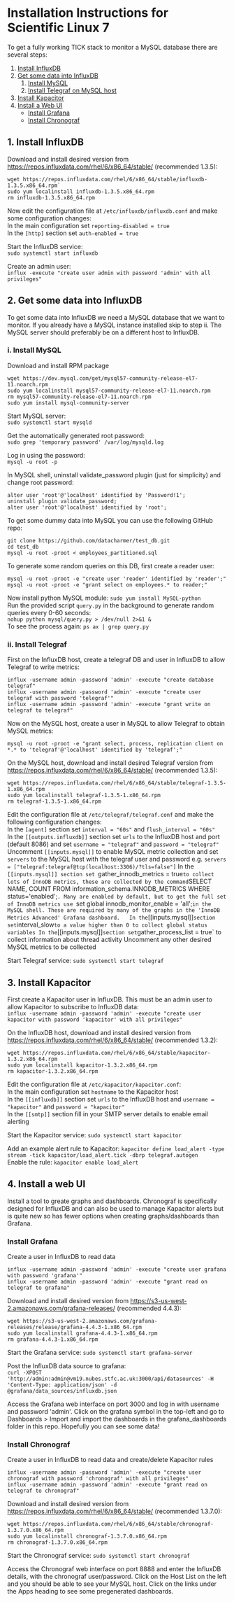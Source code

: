 # Installation Instructions for Scientific Linux 7
To get a fully working TICK stack to monitor a MySQL database there are several steps:

1. [Install InfluxDB](#1-install-influxdb)
2. [Get some data into InfluxDB](#2-get-some-data-into-influxdb)
    1. [Install MySQL](#i-install-mysql)
    2. [Install Telegraf on MySQL host](#ii-install-telegraf)
3. [Install Kapacitor](#3-install-kapacitor)
4. [Install a Web UI](#4-install-a-web-ui)
    * [Install Grafana](#install-grafana)
    * [Install Chronograf](#install-chronograf)

## 1. Install InfluxDB
Download and install desired version from https://repos.influxdata.com/rhel/6/x86_64/stable/ (recommended 1.3.5):
```
wget https://repos.influxdata.com/rhel/6/x86_64/stable/influxdb-1.3.5.x86_64.rpm`
sudo yum localinstall influxdb-1.3.5.x86_64.rpm
rm influxdb-1.3.5.x86_64.rpm
```


Now edit the configuration file at `/etc/influxdb/influxdb.conf` and make some configuration changes:  
In the main configuration set `reporting-disabled = true`  
In the `[http]` section set `auth-enabled = true`


Start the InfluxDB service:  
`sudo systemctl start influxdb`

Create an admin user:  
`influx -execute "create user admin with password 'admin' with all privileges"`

## 2. Get some data into InfluxDB
To get some data into InfluxDB we need a MySQL database that we want to
monitor. If you already have a MySQL instance installed skip to step ii. The
MySQL server should preferably be on a different host to InfluxDB.

### i. Install MySQL
Download and install RPM package
```
wget https://dev.mysql.com/get/mysql57-community-release-el7-11.noarch.rpm
sudo yum localinstall mysql57-community-release-el7-11.noarch.rpm
rm mysql57-community-release-el7-11.noarch.rpm
sudo yum install mysql-community-server
```

Start MySQL server:  
`sudo systemctl start mysqld`

Get the automatically generated root password:  
`sudo grep 'temporary password' /var/log/mysqld.log`

Log in using the password:  
`mysql -u root -p`

In MySQL shell, uninstall validate_password plugin (just for simplicity) and change root password:
```
alter user 'root'@'localhost' identified by 'Password!1';
uninstall plugin validate_password;
alter user 'root'@'localhost' identified by 'root';
```

To get some dummy data into MySQL you can use the following GitHub repo:
```
git clone https://github.com/datacharmer/test_db.git
cd test_db
mysql -u root -proot < employees_partitioned.sql
```

To generate some random queries on this DB, first create a reader user:  
```
mysql -u root -proot -e "create user 'reader' identified by 'reader';"
mysql -u root -proot -e "grant select on employees.* to reader;"
```
Now install python MySQL module: `sudo yum install MySQL-python`  
Run the provided script `query.py` in the background to generate random queries every 0-60 seconds:  
`nohup python mysql/query.py > /dev/null 2>&1 &`  
To see the process again: `ps ax | grep query.py`

### ii. Install Telegraf
First on the InfluxDB host, create a telegraf DB and user in InfluxDB to allow Telegraf to write metrics:
```
influx -username admin -password 'admin' -execute "create database telegraf"
influx -username admin -password 'admin' -execute "create user telegraf with password 'telegraf'"
influx -username admin -password 'admin' -execute "grant write on telegraf to telegraf"
```

Now on the MySQL host, create a user in MySQL to allow Telegraf to obtain MySQL metrics:
```
mysql -u root -proot -e "grant select, process, replication client on *.* to 'telegraf'@'localhost' identified by 'telegraf';"
```

On the MySQL host, download and install desired Telegraf version from https://repos.influxdata.com/rhel/6/x86_64/stable/ (recommended 1.3.5):
```
wget https://repos.influxdata.com/rhel/6/x86_64/stable/telegraf-1.3.5-1.x86_64.rpm
sudo yum localinstall telegraf-1.3.5-1.x86_64.rpm
rm telegraf-1.3.5-1.x86_64.rpm
```

Edit the configuration file at `/etc/telegraf/telegraf.conf` and make the following configuration changes:  
In the `[agent]` section set `interval = "60s"` and `flush_interval = "60s"`  
In the `[[outputs.influxdb]]` section set `urls` to the InfluxDB host and port (default 8086) and set `username = "telegraf"` and `password = "telegraf"`  
Uncomment `[[inputs.mysql]]` to enable MySQL metric collection and set `servers` to the MySQL host with the telegraf user and password e.g. `servers = ["telegraf:telegraf@tcp(localhost:3306)/?tls=false"]`
In the `[[inputs.mysql]] section set `gather_innodb_metrics = true` to collect lots of InnoDB metrics, these are collected by the command `SELECT NAME, COUNT FROM information_schema.INNODB_METRICS WHERE status='enabled';`. Many are enabled by default, but to get the full set of InnoDB metrics use `set global innodb_monitor_enable = 'all';` in the MySQL shell. These are required by many of the graphs in the 'InnoDB Metrics Advanced' Grafana dashboard.  
In the `[[inputs.mysql]]` section set `interval_slow` to a value higher than 0 to collect global status variables
In the `[[inputs.mysql]]` section set `gather_process_list = true` to collect information about thread activity
Uncomment any other desired MySQL metrics to be collected

Start Telegraf service: `sudo systemctl start telegraf`

## 3. Install Kapacitor
First create a Kapacitor user in InfluxDB. This must be an admin user to allow Kapacitor to subscribe to InfluxDB data:  
`influx -username admin -password 'admin' -execute "create user kapacitor with password 'kapacitor' with all privileges"`

On the InfluxDB host, download and install desired version from https://repos.influxdata.com/rhel/6/x86_64/stable/ (recommended 1.3.2):
```
wget https://repos.influxdata.com/rhel/6/x86_64/stable/kapacitor-1.3.2.x86_64.rpm
sudo yum localinstall kapacitor-1.3.2.x86_64.rpm
rm kapacitor-1.3.2.x86_64.rpm
```

Edit the configuration file at `/etc/kapacitor/kapacitor.conf`:  
In the main configuration set `hostname` to the Kapacitor host  
In the `[[influxdb]]` section set `urls` to the InfluxDB host and `username = "kapacitor"` and `password = "kapacitor"`  
In the `[[smtp]]` section fill in your SMTP server details to enable email alerting

Start the Kapacitor service: `sudo systemctl start kapacitor`

Add an example alert rule to Kapacitor: `kapacitor define load_alert -type stream -tick kapacitor/load_alert.tick -dbrp telegraf.autogen`  
Enable the rule: `kapacitor enable load_alert`  

## 4. Install a web UI
Install a tool to greate graphs and dashboards. Chronograf is specifically
designed for InfluxDB and can also be used to manage Kapacitor alerts but is
quite new so has fewer options when creating graphs/dashboards than Grafana.

### Install Grafana
Create a user in InfluxDB to read data
```
influx -username admin -password 'admin' -execute "create user grafana with password 'grafana'"
influx -username admin -password 'admin' -execute "grant read on telegraf to grafana"
```

Download and install desired version from https://s3-us-west-2.amazonaws.com/grafana-releases/ (recommended 4.4.3):
```
wget https://s3-us-west-2.amazonaws.com/grafana-releases/release/grafana-4.4.3-1.x86_64.rpm
sudo yum localinstall grafana-4.4.3-1.x86_64.rpm
rm grafana-4.4.3-1.x86_64.rpm
```

Start the Grafana service: `sudo systemctl start grafana-server`

Post the InfluxDB data source to grafana:  
`curl -XPOST 'http://admin:admin@vm19.nubes.stfc.ac.uk:3000/api/datasources' -H 'Content-Type: application/json' -d @grafana/data_sources/influxdb.json`

Access the Grafana web interface on port 3000 and log in with username and password
'admin'. Click on the grafana symbol in the top-left and go to Dashboards >
Import and import the dashboards in the grafana_dashboards folder in this repo.
Hopefully you can see some data!

### Install Chronograf

Create a user in InfluxDB to read data and create/delete Kapacitor rules
```
influx -username admin -password 'admin' -execute "create user chronograf with password 'chronograf' with all privileges"
influx -username admin -password 'admin' -execute "grant read on telegraf to chronograf"
```

Download and install desired version from https://repos.influxdata.com/rhel/6/x86_64/stable/ (recommended 1.3.7.0):
```
wget https://repos.influxdata.com/rhel/6/x86_64/stable/chronograf-1.3.7.0.x86_64.rpm
sudo yum localinstall chronograf-1.3.7.0.x86_64.rpm
rm chronograf-1.3.7.0.x86_64.rpm
```

Start the Chronograf service: `sudo systemctl start chronograf`

Access the Chronograf web interface on port 8888 and enter the InfluxDB details, with the chronograf user/password. Click on the Host List on the left and you should be able to see your MySQL host. Click on the links under the Apps heading to see some pregenerated dashboards.

